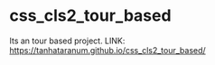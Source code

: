 # css_cls2_tour_based
Its an tour based project.
LINK: https://tanhataranum.github.io/css_cls2_tour_based/
